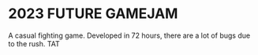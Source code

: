 # 2023 FUTURE GAMEJAM #
A casual fighting game. Developed in 72 hours, there are a lot of bugs due to the rush. TAT